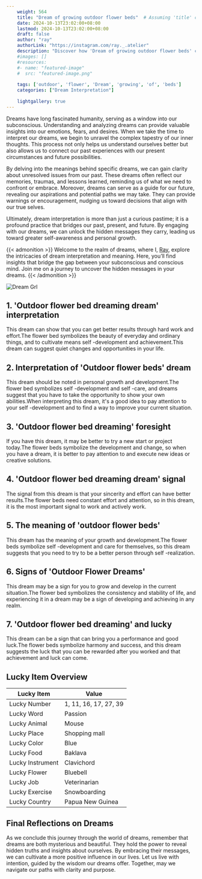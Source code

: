 ```yaml
---
    weight: 564
    title: "Dream of growing outdoor flower beds"  # Assuming 'title' column exists
    date: 2024-10-13T23:02:00+08:00
    lastmod: 2024-10-13T23:02:00+08:00
    draft: false
    author: "ray"
    authorLink: "https://instagram.com/ray._.atelier"
    description: "Discover how 'Dream of growing outdoor flower beds' can interpret your future and uncover its significant meanings in your life."
    #images: []
    #resources:
    #- name: "featured-image"
    #  src: "featured-image.png"
    
    tags: ['outdoor', 'flower', 'Dream', 'growing', 'of', 'beds']
    categories: ["Dream Interpretation"]
    
    lightgallery: true
---
```

    
Dreams have long fascinated humanity, serving as a window into our subconscious. Understanding and analyzing dreams can provide valuable insights into our emotions, fears, and desires. When we take the time to interpret our dreams, we begin to unravel the complex tapestry of our inner thoughts. This process not only helps us understand ourselves better but also allows us to connect our past experiences with our present circumstances and future possibilities.

By delving into the meanings behind specific dreams, we can gain clarity about unresolved issues from our past. These dreams often reflect our memories, traumas, and lessons learned, reminding us of what we need to confront or embrace. Moreover, dreams can serve as a guide for our future, revealing our aspirations and potential paths we may take. They can provide warnings or encouragement, nudging us toward decisions that align with our true selves.

Ultimately, dream interpretation is more than just a curious pastime; it is a profound practice that bridges our past, present, and future. By engaging with our dreams, we can unlock the hidden messages they carry, leading us toward greater self-awareness and personal growth.

{{< admonition >}}
Welcome to the realm of dreams, where I, [Ray](https://instagram.com/ray._.atelier), explore the intricacies of dream interpretation and meaning. Here, you’ll find insights that bridge the gap between your subconscious and conscious mind. Join me on a journey to uncover the hidden messages in your dreams.
{{< /admonition >}}

![Dream Grl](https://cdn.pixabay.com/photo/2017/11/02/03/35/gothic-2910057_1280.jpg "Dream Grl")

## 1. 'Outdoor flower bed dreaming dream' interpretation
This dream can show that you can get better results through hard work and effort.The flower bed symbolizes the beauty of everyday and ordinary things, and to cultivate means self -development and achievement.This dream can suggest quiet changes and opportunities in your life.

## 2. Interpretation of 'Outdoor flower beds' dream
This dream should be noted in personal growth and development.The flower bed symbolizes self -development and self -care, and dreams suggest that you have to take the opportunity to show your own abilities.When interpreting this dream, it's a good idea to pay attention to your self -development and to find a way to improve your current situation.

## 3. 'Outdoor flower bed dreaming' foresight
If you have this dream, it may be better to try a new start or project today.The flower beds symbolize the development and change, so when you have a dream, it is better to pay attention to and execute new ideas or creative solutions.

## 4. 'Outdoor flower bed dreaming dream' signal
The signal from this dream is that your sincerity and effort can have better results.The flower beds need constant effort and attention, so in this dream, it is the most important signal to work and actively work.

## 5. The meaning of 'outdoor flower beds'
This dream has the meaning of your growth and development.The flower beds symbolize self -development and care for themselves, so this dream suggests that you need to try to be a better person through self -realization.

## 6. Signs of 'Outdoor Flower Dreams'
This dream may be a sign for you to grow and develop in the current situation.The flower bed symbolizes the consistency and stability of life, and experiencing it in a dream may be a sign of developing and achieving in any realm.

## 7. 'Outdoor flower bed dreaming' and lucky
This dream can be a sign that can bring you a performance and good luck.The flower beds symbolize harmony and success, and this dream suggests the luck that you can be rewarded after you worked and that achievement and luck can come.

## Lucky Item Overview
| Lucky Item          | Value              |
|---------------|--------------------|
| Lucky Number        | 1, 11, 16, 17, 27, 39  |
| Lucky Word          | Passion |
| Lucky Animal        | Mouse |
| Lucky Place         | Shopping mall     |
| Lucky Color         | Blue     |
| Lucky Food          | Baklava      |
| Lucky Instrument    | Clavichord |
| Lucky Flower        | Bluebell    |
| Lucky Job           | Veterinarian       |
| Lucky Exercise      | Snowboarding  |
| Lucky Country       | Papua New Guinea    |


##  Final Reflections on Dreams

As we conclude this journey through the world of dreams, remember that dreams are both mysterious and beautiful. They hold the power to reveal hidden truths and insights about ourselves. By embracing their messages, we can cultivate a more positive influence in our lives. Let us live with intention, guided by the wisdom our dreams offer. Together, may we navigate our paths with clarity and purpose.
